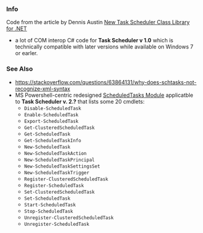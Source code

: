 ### Info

Code from the article by Dennis Austin [New Task Scheduler Class Library for .NET](https://www.codeproject.com/Articles/2407/A-New-Task-Scheduler-Class-Library-for-NET)
- a  lot of COM interop C# code for __Task Scheduler v 1.0__ which is technically compatible with later versions while available on Windows 7 or earler.

### See Also

  * https://stackoverflow.com/questions/63864131/why-does-schtasks-not-recognize-xml-syntax
  * MS Powershell-centric redesigned [ScheduledTasks Module](https://docs.microsoft.com/en-us/powershell/module/scheduledtasks/?view=windowsserver2019-ps) applicatble to __Task Scheduler v. 2.?__ that lists some 20 cmdlets:
     * `Disable-ScheduledTask`
     * `Enable-ScheduledTask`
     * `Export-ScheduledTask`
     * `Get-ClusteredScheduledTask`
     * `Get-ScheduledTask`
     * `Get-ScheduledTaskInfo`
     * `New-ScheduledTask`
     * `New-ScheduledTaskAction`
     * `New-ScheduledTaskPrincipal`
     * `New-ScheduledTaskSettingsSet`
     * `New-ScheduledTaskTrigger`
     * `Register-ClusteredScheduledTask`
     * `Register-ScheduledTask`
     * `Set-ClusteredScheduledTask`
     * `Set-ScheduledTask`
     * `Start-ScheduledTask`
     * `Stop-ScheduledTask`
     * `Unregister-ClusteredScheduledTask`
     * `Unregister-ScheduledTask`
    
